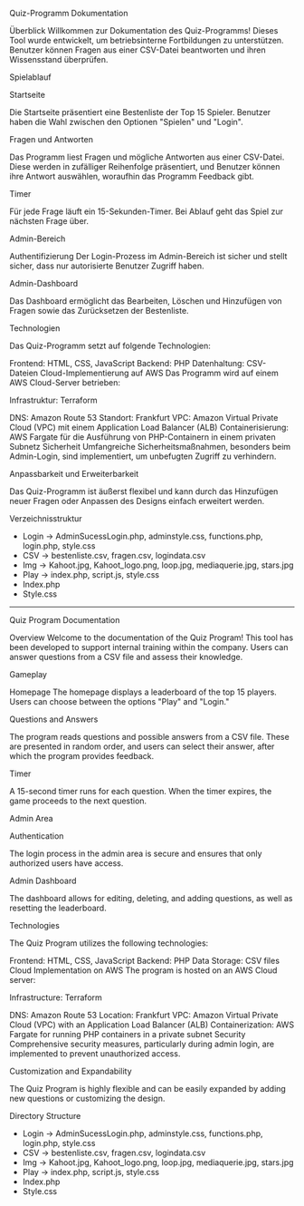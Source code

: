 Quiz-Programm Dokumentation

Überblick
Willkommen zur Dokumentation des Quiz-Programms! Dieses Tool wurde entwickelt, um betriebsinterne Fortbildungen zu unterstützen. Benutzer können Fragen aus einer CSV-Datei beantworten und ihren Wissensstand überprüfen.

Spielablauf

Startseite

Die Startseite präsentiert eine Bestenliste der Top 15 Spieler. Benutzer haben die Wahl zwischen den Optionen "Spielen" und "Login".

Fragen und Antworten

Das Programm liest Fragen und mögliche Antworten aus einer CSV-Datei. Diese werden in zufälliger Reihenfolge präsentiert, und Benutzer können ihre Antwort auswählen, woraufhin das Programm Feedback gibt.

Timer

Für jede Frage läuft ein 15-Sekunden-Timer. Bei Ablauf geht das Spiel zur nächsten Frage über.

Admin-Bereich

Authentifizierung
Der Login-Prozess im Admin-Bereich ist sicher und stellt sicher, dass nur autorisierte Benutzer Zugriff haben.

Admin-Dashboard

Das Dashboard ermöglicht das Bearbeiten, Löschen und Hinzufügen von Fragen sowie das Zurücksetzen der Bestenliste.

Technologien

Das Quiz-Programm setzt auf folgende Technologien:

Frontend: HTML, CSS, JavaScript
Backend: PHP
Datenhaltung: CSV-Dateien
Cloud-Implementierung auf AWS
Das Programm wird auf einem AWS Cloud-Server betrieben:

Infrastruktur: Terraform

DNS: Amazon Route 53
Standort: Frankfurt
VPC: Amazon Virtual Private Cloud (VPC) mit einem Application Load Balancer (ALB)
Containerisierung: AWS Fargate für die Ausführung von PHP-Containern in einem privaten Subnetz
Sicherheit
Umfangreiche Sicherheitsmaßnahmen, besonders beim Admin-Login, sind implementiert, um unbefugten Zugriff zu verhindern.

Anpassbarkeit und Erweiterbarkeit

Das Quiz-Programm ist äußerst flexibel und kann durch das Hinzufügen neuer Fragen oder Anpassen des Designs einfach erweitert werden.

Verzeichnisstruktur

- Login
  -> AdminSucessLogin.php, adminstyle.css, functions.php, login.php, style.css
- CSV
  -> bestenliste.csv, fragen.csv, logindata.csv
- Img
  -> Kahoot.jpg, Kahoot_logo.png, loop.jpg, mediaquerie.jpg, stars.jpg
- Play
  -> index.php, script.js, style.css
- Index.php
- Style.css
-----------------------------------------------------------------------------------------------------------------------------------------------------------

Quiz Program Documentation

Overview
Welcome to the documentation of the Quiz Program! This tool has been developed to support internal training within the company. Users can answer questions from a CSV file and assess their knowledge.

Gameplay

Homepage
The homepage displays a leaderboard of the top 15 players. Users can choose between the options "Play" and "Login."

Questions and Answers

The program reads questions and possible answers from a CSV file. These are presented in random order, and users can select their answer, after which the program provides feedback.

Timer

A 15-second timer runs for each question. When the timer expires, the game proceeds to the next question.

Admin Area

Authentication

The login process in the admin area is secure and ensures that only authorized users have access.

Admin Dashboard

The dashboard allows for editing, deleting, and adding questions, as well as resetting the leaderboard.

Technologies

The Quiz Program utilizes the following technologies:

Frontend: HTML, CSS, JavaScript
Backend: PHP
Data Storage: CSV files
Cloud Implementation on AWS
The program is hosted on an AWS Cloud server:

Infrastructure: Terraform

DNS: Amazon Route 53
Location: Frankfurt
VPC: Amazon Virtual Private Cloud (VPC) with an Application Load Balancer (ALB)
Containerization: AWS Fargate for running PHP containers in a private subnet
Security
Comprehensive security measures, particularly during admin login, are implemented to prevent unauthorized access.

Customization and Expandability

The Quiz Program is highly flexible and can be easily expanded by adding new questions or customizing the design.

Directory Structure

- Login
  -> AdminSucessLogin.php, adminstyle.css, functions.php, login.php, style.css
- CSV
  -> bestenliste.csv, fragen.csv, logindata.csv
- Img
  -> Kahoot.jpg, Kahoot_logo.png, loop.jpg, mediaquerie.jpg, stars.jpg
- Play
  -> index.php, script.js, style.css
- Index.php
- Style.css





